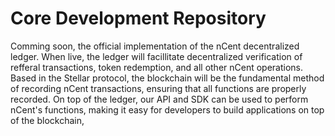 # Core Development Repository

Comming soon, the official implementation of the nCent decentralized ledger. When live, the ledger will facillitate decentralized verification of refferal transactions, token redemption, and all other nCent operations. Based in the Stellar protocol, the blockchain will be the fundamental method of recording nCent transactions, ensuring that all functions are properly recorded. On top of the ledger, our API and SDK can be used to perform nCent's functions, making it easy for developers to build applications on top of the blockchain,
